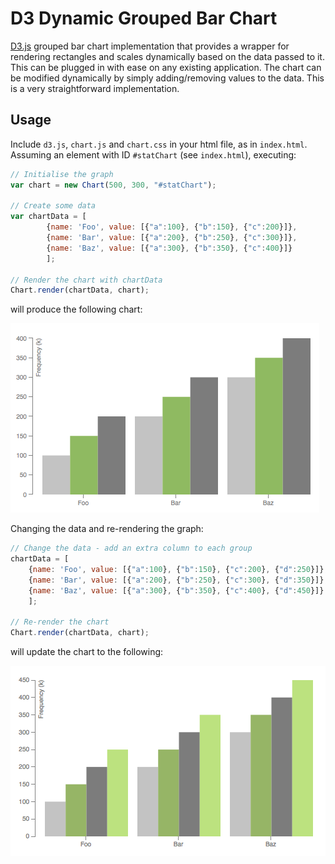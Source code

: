 # D3 Dynamic Grouped Bar Chart

[D3.js](http://d3js.org/) grouped bar chart implementation that provides a wrapper for rendering rectangles and scales dynamically based on the data passed to it. This can be plugged in with ease on any existing application. The chart can be modified dynamically by simply adding/removing values to the data. This is a very straightforward implementation.

## Usage

Include `d3.js`, `chart.js` and `chart.css` in your html file, as in `index.html`. Assuming an element with ID `#statChart` (see `index.html`), executing:

```js
// Initialise the graph
var chart = new Chart(500, 300, "#statChart");

// Create some data
var chartData = [
		{name: 'Foo', value: [{"a":100}, {"b":150}, {"c":200}]}, 
		{name: 'Bar', value: [{"a":200}, {"b":250}, {"c":300}]}, 
		{name: 'Baz', value: [{"a":300}, {"b":350}, {"c":400}]}
		];	
						      
// Render the chart with chartData
Chart.render(chartData, chart);
```
will produce the following chart:

![alt tag](./imgs/chart1.png)

Changing the data and re-rendering the graph:

```js
// Change the data - add an extra column to each group
chartData = [
	{name: 'Foo', value: [{"a":100}, {"b":150}, {"c":200}, {"d":250}]}, 
	{name: 'Bar', value: [{"a":200}, {"b":250}, {"c":300}, {"d":350}]}, 
	{name: 'Baz', value: [{"a":300}, {"b":350}, {"c":400}, {"d":450}]}
	];	
						      
// Re-render the chart
Chart.render(chartData, chart);
```

will update the chart to the following:

![alt tag](./imgs/chart2.png)
